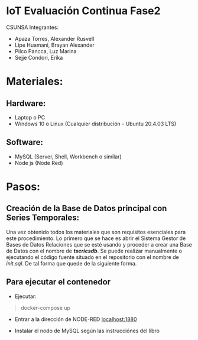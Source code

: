 # IoT Evaluación Continua Fase2
CSUNSA
Integrantes:
- Apaza Torres, Alexander Rusvell
- Lipe Huamani, Brayan Alexander
- Pilco Pancca, Luz Marina
- Sejje Condori, Erika
# Materiales:
## Hardware:
- Laptop o PC
- Windows 10 o Linux (Cualquier distribución - Ubuntu 20.4.03 LTS)
## Software:
- MySQL (Server, Shell, Workbench o similar)
- Node js (Node Red)
# Pasos:
## Creación de la Base de Datos principal con Series Temporales:
Una vez obtenido todos los materiales que son requisitos esenciales para este procedimiento. Lo primero que se hace es abrir el Sistema Gestor de Bases de Datos Relaciones que se esté usando y proceder a crear una Base de Datos con el nombre de ***tseriesdb***. Se puede realizar manualmente o ejecutando el código fuente situado en el repositorio con el nombre de *init.sql*. De tal forma que quede de la siguiente forma.

## Para ejecutar el contenedor
- Ejecutar: 
> docker-compose up 

- Entrar a la dirección de NODE-RED [localhost:1880](localhost:1880)

- Instalar el nodo de MySQL según las instrucciónes del libro


<!-- ![Base de datos de Series Temporales](https://github.com/BraderLh/IoTLab/blob/main/imgs/1.PNG?raw=true)

Luego de ello, se puede crear un usuario específico para esta Base de Datos, pero como es de manera local lo dejaremos con el usaurio por defecto que nos brinda MySQL después de instalarlo.
## Creación de la tabla para la Base de Datos
Luego de haber creado la base de datos, se procede a crear la tabla que contendrá este esquema, llamada ***thingdata***. Con los siguiente atributos y tipo de dato, que formarían las siguientes columnas:
- id (int)
- topic (varchar)
- payload (varchar)
- timestamp (varchar)
- deleted (binary)

![Configurando las columnas de forma manual de la tabla](https://github.com/BraderLh/IoTLab/blob/main/imgs/2.PNG?raw=true)
Al final tendría que quedarnos de esta forma:

![Tabla resultante](https://github.com/BraderLh/IoTLab/blob/main/imgs/3.PNG?raw=true)

## Instalación de los Nodos requeridos en Node-Red
Para ello simplemente ejecutamos antes los siguientes comandos en una terminal (de preferencia con permisos elevados o como administrador):
- En Linux
> sudo npm install -g --unsafe-perm node-red
- En Windows: 
> npm install -g --unsafe-perm node-red

Ambos instalan la herramienta de Node-RED en el sistema activo. Luego de ello iniciamos la herramiento con el comando:
>node-start

Al ejecutar dicho comando mostrará lo siguiente:

![Comenzando el Servidor de Node-Red](https://github.com/BraderLh/IoTLab/blob/main/imgs/4.PNG?raw=true)

 Luego de ello, en la barra de direcciones ingresamos la dirección IP: http://localhost:1880/. Posteriormente, se mostrará la siguiente imagen en pantalla.

 ![Interfaz de Node-RED](https://github.com/BraderLh/IoTLab/blob/main/imgs/5.PNG?raw=true)

Entonces, una vez en la interfaz se debe dirigir a la parte superior derecha en el ícono de tres barras. Darle clik y darle a *Manage palette*. -->